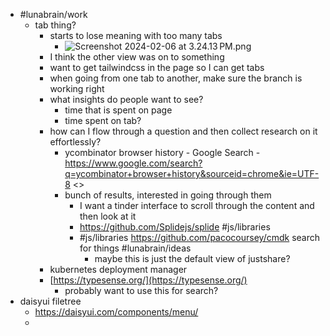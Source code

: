 - #lunabrain/work
	- tab thing?
		- starts to lose meaning with too many tabs
			- ![Screenshot 2024-02-06 at 3.24.13 PM.png](../assets/Screenshot_2024-02-06_at_3.24.13 PM_1707261872476_0.png)
		- I think the other view was on to something
		- want to get tailwindcss in the page so I can get tabs
		- when going from one tab to another, make sure the branch is working right
		- what insights do people want to see?
			- time that is spent on page
			- time spent on tab?
		- how can I flow through a question and then collect research on it effortlessly?
			- ycombinator browser history - Google Search - https://www.google.com/search?q=ycombinator+browser+history&sourceid=chrome&ie=UTF-8 <>
			- bunch of results, interested in going through them
				- I want a tinder interface to scroll through the content and then look at it
				- https://github.com/Splidejs/splide #js/libraries
				- #js/libraries https://github.com/pacocoursey/cmdk search for things #lunabrain/ideas
					- maybe this is just the default view of justshare?
		- kubernetes deployment manager
		- [https://typesense.org/](https://typesense.org/)
			- probably want to use this for search?
- daisyui filetree
	- https://daisyui.com/components/menu/
	-